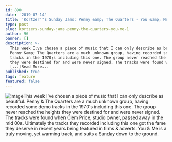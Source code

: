 ```yaml
---
id: 890
date: '2019-07-14'
title: 'Kortzer''s Sunday Jams: Penny &amp; The Quarters - You &amp; Me - Loose Lips'
type: post
slug: kortzers-sunday-jams-penny-the-quarters-you-me-1
author: 96
banner: []
description: >-
  This week I;ve chosen a piece of music that I can only describe as beautiful.
  Penny &amp; The Quarters are a much unknown group, having recorded some demo
  tracks in the 1970;s including this one. The group never reached the heights
  they were destined for and were never signed. The tracks were found when Clem
  [...]Read More...
published: true
tags: feature
featured: false
---
```

![image](../undefined)This week I've chosen a piece of music that I can only describe as beautiful. Penny & The Quarters are a much unknown group, having recorded some demo tracks in the 1970's including this one. The group never reached the heights they were destined for and were never signed. The tracks were found when Clem Price, studio owner, passed away in the mid 00s. Ultimately the tracks they recorded including this one got the fame they deserve in recent years being featured in films & adverts. You & Me is a truly moving, yet warming track, and suits a Sunday down to the ground.